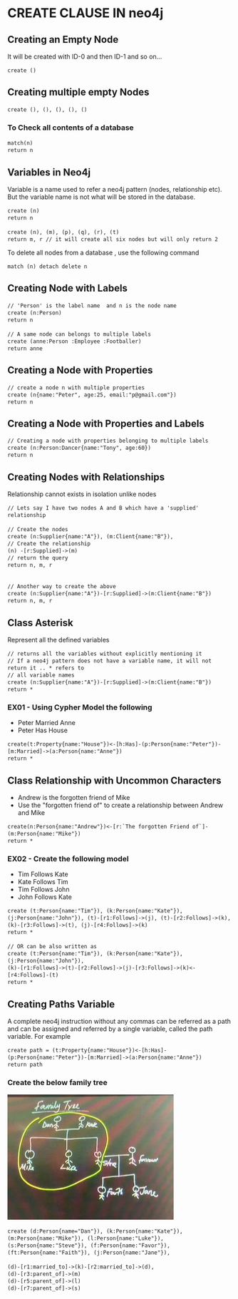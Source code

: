 # CREATE CLAUSE IN neo4j

## Creating an Empty Node
It will be created with ID-0 and then ID-1 and so on...
```
create ()
```
## Creating multiple empty Nodes
```
create (), (), (), (), ()
```
### To Check all contents of a database
```
match(n)
return n
```
## Variables in Neo4j
Variable is a name used to refer a neo4j pattern (nodes, relationship etc). But the variable name is not what will be stored in the database.

```
create (n)
return n

create (n), (m), (p), (q), (r), (t)
return m, r // it will create all six nodes but will only return 2
```
To delete all nodes from a database , use the following command
```
match (n) detach delete n
```
## Creating Node with Labels
```
// 'Person' is the label name  and n is the node name
create (n:Person) 
return n

// A same node can belongs to multiple labels
create (anne:Person :Employee :Footballer)
return anne
```
## Creating a Node with Properties
```
// create a node n with multiple properties
create (n{name:"Peter", age:25, email:"p@gmail.com"})
return n
```
## Creating a Node with Properties and Labels
```
// Creating a node with properties belonging to multiple labels
create (n:Person:Dancer{name:"Tony", age:60})
return n
```
## Creating Nodes with Relationships
Relationship cannot exists in isolation unlike nodes
```
// Lets say I have two nodes A and B which have a 'supplied' relationship

// Create the nodes
create (n:Supplier{name:"A"}), (m:Client{name:"B"}),
// Create the relationship
(n) -[r:Supplied]->(m)
// return the query
return n, m, r


// Another way to create the above
create (n:Supplier{name:"A"})-[r:Supplied]->(m:Client{name:"B"})
return n, m, r
```
## Class Asterisk
Represent all the defined variables
```
// returns all the variables without explicitly mentioning it
// If a neo4j pattern does not have a variable name, it will not return it .. * refers to 
// all variable names
create (n:Supplier{name:"A"})-[r:Supplied]->(m:Client{name:"B"})
return * 
```

### EX01 - Using Cypher Model the following
- Peter Married Anne
- Peter Has House

```
create(t:Property{name:"House"})<-[h:Has]-(p:Person{name:"Peter"})-[m:Married]->(a:Person{name:"Anne"})
return *
```
## Class Relationship with Uncommon Characters
- Andrew is the forgotten friend of Mike
- Use the "forgotten friend of" to create a relationship between Andrew and Mike
```
create(n:Person{name:"Andrew"})<-[r:`The forgotten Friend of`]-(m:Person{name:"Mike"})
return *
```
### EX02 - Create the following model
- Tim Follows Kate
- Kate Follows Tim
- Tim Follows John
- John Follows Kate
```
create (t:Person{name:"Tim"}), (k:Person{name:"Kate"}), (j:Person{name:"John"}), (t)-[r1:Follows]->(j), (t)-[r2:Follows]->(k), 
(k)-[r3:Follows]->(t), (j)-[r4:Follows]->(k)
return *

// OR can be also written as 
create (t:Person{name:"Tim"}), (k:Person{name:"Kate"}), (j:Person{name:"John"}),
(k)-[r1:Follows]->(t)-[r2:Follows]->(j)-[r3:Follows]->(k)<-[r4:Follows]-(t)
return *
```
## Creating Paths Variable
A complete neo4j instruction without any commas can be referred as a path and can be assigned and referred by a single variable, called the path variable.
For example
```
create path = (t:Property{name:"House"})<-[h:Has]-(p:Person{name:"Peter"})-[m:Married]->(a:Person{name:"Anne"})
return path
```
### Create the below family tree
![Family Tree](./resources/FamilyTree.jpg)
```
create (d:Person{name="Dan"}), (k:Person{name:"Kate"}), 
(m:Person{name:"Mike"}), (l:Person{name:"Luke"}),
(s:Person{name:"Steve"}), (f:Person{name:"Favor"}),
(ft:Person{name:"Faith"}), (j:Person{name:"Jane"}),

(d)-[r1:married_to]->(k)-[r2:married_to]->(d),
(d)-[r3:parent_of]->(m)
(d)-[r5:parent_of]->(l)
(d)-[r7:parent_of]->(s)
```